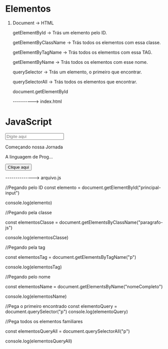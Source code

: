# Elementos

1. Document -> HTML

    getElementById -> Trás um elemento pelo ID.

    getElementByClassName -> Trás todos os elementos com essa classe.

    getElementByTagName -> Trás todos os elementos com essa TAG.

    getElementByName -> Trás todos os elementos com esse nome.

    querySelector -> Trás um elemento, o primeiro que encontrar.

    querySelectorAll -> Trás todos os elementos que encontrar.

    document.getElementById

    ----------> index.html

    <!DOCTYPE html>
<html lang="en">
<head>
    <meta charset="UTF-8">
    <meta name="viewport" content="width=device-width, initial-scale=1.0">
    <title>Document</title>
</head>
<body>
    <h1>JavaScript</h1>
    <input id="principal-input" placeholder="Digite aqui" name="nomeCompleto">
    <p class="paragrafo-js">Começando nossa Jornada</p>
    <p class="paragrafo-js">A linguagem de Prog...</p>
    <button class="principla-botao paragrafo-js">Clique aqui</button>
</body>
<script src="./arquivo.js"></script>
</html>

--------------> arquivo.js

//Pegando pelo ID
const elemento = document.getElementById("principal-input")

console.log(elemento)

//Pegando pela classe

const elementosClasse = document.getElementsByClassName("paragrafo-js")

console.log(elementosClasse)

//Pegando pela tag

const elementosTag = document.getElementsByTagName("p")

console.log(elementosTag)

//Pegando pelo nome

const elementosName = document.getElementsByName("nomeCompleto")

console.log(elementosName)

//Pega o primeiro encontrado
const elementoQuery = document.querySelector("p")
console.log(elementoQuery)

//Pega todos os elementos familiares

const elementosQueryAll = document.querySelectorAll("p")

console.log(elementosQueryAll)